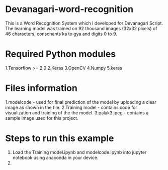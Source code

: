 # Devanagari-word-recognition
This is a Word Recognition System which I developed for Devanagari Script. The learning model was trained on 92 thousand images (32x32 pixels) of 46 characters, consonants ka to gya and digits 0 to 9.

# Required Python modules
1.Tensorflow >= 2.0
2.Keras
3.OpenCV
4.Numpy
5.keras

# Files information
1.modelcode - used for final prediction of the model by uploading a clear image as shown in the file.
2.Training model - contains code for visualization and training of the the model.
3.palak3.jpeg - contains a sample image used for this project.


# Steps to run this example
1. Load the Training model.ipynb and modelcode.ipynb into jupyter notebook using anaconda in your device.
2. 
